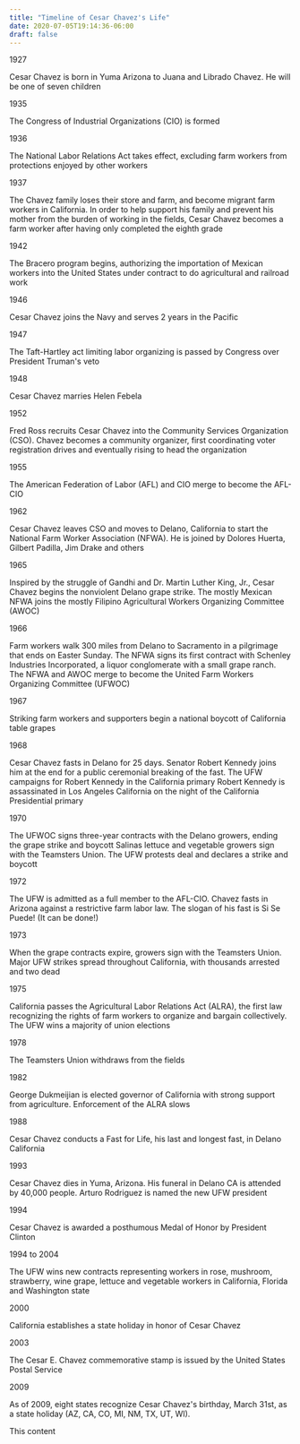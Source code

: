 ```yaml
---
title: "Timeline of Cesar Chavez's Life"
date: 2020-07-05T19:14:36-06:00
draft: false
---
```


1927

Cesar Chavez is born in Yuma Arizona to Juana and Librado Chavez. He will be one of seven children

1935

The Congress of Industrial Organizations (CIO) is formed

1936

The National Labor Relations Act takes effect, excluding farm workers from protections enjoyed by other workers

1937

The Chavez family loses their store and farm, and become migrant farm workers in California. In order to help support his family and prevent his mother from the burden of working in the fields, Cesar Chavez becomes a farm worker after having only completed the eighth grade

1942

The Bracero program begins, authorizing the importation of Mexican workers into the United States under contract to do agricultural and railroad work

1946

Cesar Chavez joins the Navy and serves 2 years in the Pacific

1947

The Taft-Hartley act limiting labor organizing is passed by Congress over President Truman's veto

1948

Cesar Chavez marries Helen Febela

1952

Fred Ross recruits Cesar Chavez into the Community Services Organization (CSO). Chavez becomes a community organizer, first coordinating voter registration drives and eventually rising to head the organization

1955

The American Federation of Labor (AFL) and CIO merge to become the AFL-CIO

1962

Cesar Chavez leaves CSO and moves to Delano, California to start the National Farm Worker Association (NFWA). He is joined by Dolores Huerta, Gilbert Padilla, Jim Drake and others

1965

Inspired by the struggle of Gandhi and Dr. Martin Luther King, Jr., Cesar Chavez begins the nonviolent Delano grape strike. The mostly Mexican NFWA joins the mostly Filipino Agricultural Workers Organizing Committee (AWOC)

1966

Farm workers walk 300 miles from Delano to Sacramento in a pilgrimage that ends on Easter Sunday. The NFWA signs its first contract with Schenley Industries Incorporated, a liquor conglomerate with a small grape ranch. The NFWA and AWOC merge to become the United Farm Workers Organizing
Committee (UFWOC)

1967

Striking farm workers and supporters begin a national boycott of California table grapes

1968

Cesar Chavez fasts in Delano for 25 days. Senator Robert Kennedy joins him at the end for a public ceremonial breaking of the fast. The UFW campaigns for Robert Kennedy in the California primary
Robert Kennedy is assassinated in Los Angeles California on the night of the California Presidential primary

1970

The UFWOC signs three-year contracts with the Delano growers, ending the grape strike and boycott
Salinas lettuce and vegetable growers sign with the Teamsters Union. The UFW protests deal and declares a strike and boycott

1972

The UFW is admitted as a full member to the AFL-CIO.
Chavez fasts in Arizona against a restrictive farm labor law. The slogan of his fast is Si Se Puede! (It can be done!)

1973

When the grape contracts expire, growers sign with the Teamsters Union. Major UFW strikes spread throughout California, with thousands arrested and two dead

1975

California passes the Agricultural Labor Relations Act (ALRA), the first law recognizing the rights of farm workers to organize and bargain collectively. The UFW wins a majority of union elections

1978

The Teamsters Union withdraws from the fields

1982

George Dukmeijian is elected governor of California with strong support from agriculture. Enforcement of the ALRA slows

1988

Cesar Chavez conducts a Fast for Life, his last and longest fast, in Delano California

1993

Cesar Chavez dies in Yuma, Arizona. His funeral in Delano CA is attended by 40,000 people.
Arturo Rodriguez is named the new UFW president

1994

Cesar Chavez is awarded a posthumous Medal of Honor by President Clinton

1994
to
2004

The UFW wins new contracts representing workers in rose, mushroom, strawberry, wine grape, lettuce and vegetable workers in California, Florida and Washington state

2000

California establishes a state holiday in honor of Cesar Chavez

2003

The Cesar E. Chavez commemorative stamp is issued by the United States Postal Service

2009

As of 2009, eight states recognize Cesar Chavez's birthday, March 31st, as a state holiday (AZ, CA, CO, MI, NM, TX, UT, WI).


This content 